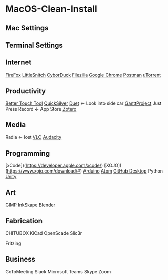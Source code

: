 # MacOS-Clean-Install

## Mac Settings

## Terminal Settings

## Internet
[FireFox](https://www.mozilla.org/en-US/firefox/accounts/)
[LittleSnitch](https://www.obdev.at/products/littlesnitch/download.html)
[CyborDuck](https://cyberduck.io/download/)
[Filezilla](https://filezilla-project.org/download.php#close)
[Google Chrome](https://www.google.com/chrome/thank-you.html?statcb=0&installdataindex=empty&defaultbrowser=0)
[Postman](https://www.postman.com/downloads/)
[uTorrent](https://www.utorrent.com/downloads/complete/track/stable/os/osx)


## Productivity
[Better Touch Tool](https://folivora.ai/downloads)
[QuickSilver](https://qsapp.com/download.php)
[Duet](https://www.duetdisplay.com/) <- Look into side car
[GanttProject](https://www.ganttproject.biz/download/gp30#mac)
Just Press Record <- App Store
[Zotero](https://www.zotero.org/download/)

## Media
Radia <- lost
[VLC](https://get.videolan.org/vlc/3.0.11.1/macosx/vlc-3.0.11.1.dmg)
[Audacity](https://www.audacityteam.org/download/mac/)


## Programming
[xCode])(https://developer.apple.com/xcode/)
[XOJO])(https://www.xojo.com/download/#)
[Arduino](https://www.arduino.cc/en/main/OldSoftwareReleases)
[Atom](https://atom.io/)
[GitHub Desktop](https://desktop.github.com/)
Python
[Unity](https://unity3d.com/get-unity/update)

## Art
[GIMP](https://www.gimp.org/downloads/)
[InkSkape](https://inkscape.org/release/inkscape-1.0.1/mac-os-x/1010-1015/dl/)
[Blender](https://www.blender.org/download/)

## Fabrication
CHITUBOX
KiCad
OpenScade
Slic3r

Fritzing

## Business
GoToMeeting
Slack
Microsoft Teams
Skype
Zoom



